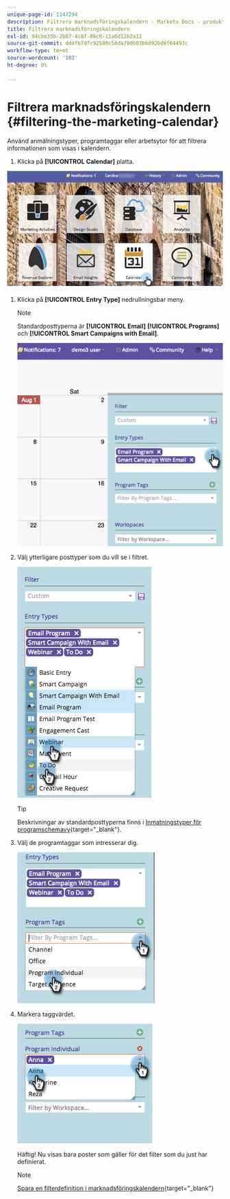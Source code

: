 ```yaml
---
unique-page-id: 1147294
description: Filtrera marknadsföringskalendern - Marketo Docs - produktdokumentation
title: Filtrera marknadsföringskalendern
exl-id: 94cbe35b-2b87-4c8f-86c6-11a0d12b2a12
source-git-commit: dd4fb7dfc92580c58da70d603b6d92bd8f64493c
workflow-type: tm+mt
source-wordcount: '103'
ht-degree: 0%

---
```


# Filtrera marknadsföringskalendern {#filtering-the-marketing-calendar}

Använd anmälningstyper, programtaggar eller arbetsytor för att filtrera informationen som visas i kalendern.

1. Klicka på **[!UICONTROL Calendar]** platta.

![](assets/2017-05-10-15-30-47.png)

1. Klicka på **[!UICONTROL Entry Type]** nedrullningsbar meny.

   >[!NOTE]
   >
   >Standardposttyperna är **[!UICONTROL Email]** **[!UICONTROL Programs]** och **[!UICONTROL Smart Campaigns with Email]**.

   ![](assets/image2014-9-24-10-3a46-3a54.png)

1. Välj ytterligare posttyper som du vill se i filtret.

   ![](assets/image2014-9-24-10-3a47-3a0.png)

   >[!TIP]
   >
   >Beskrivningar av standardposttyperna finns i [Inmatningstyper för programschemavy](/help/marketo/product-docs/core-marketo-concepts/programs/program-schedule-view/program-schedule-view-entry-types.md){target="_blank"}.

1. Välj de programtaggar som intresserar dig.

   ![](assets/image2014-9-24-10-3a47-3a5.png)

1. Markera taggvärdet.

   ![](assets/image2014-9-24-10-3a47-3a9.png)

   Häftig! Nu visas bara poster som gäller för det filter som du just har definierat.

   >[!NOTE]
   >
   >[Spara en filterdefinition i marknadsföringskalendern](/help/marketo/product-docs/core-marketo-concepts/marketing-calendar/working-with-the-calendar/saving-a-filter-definition-in-the-marketing-calendar.md){target="_blank"}
